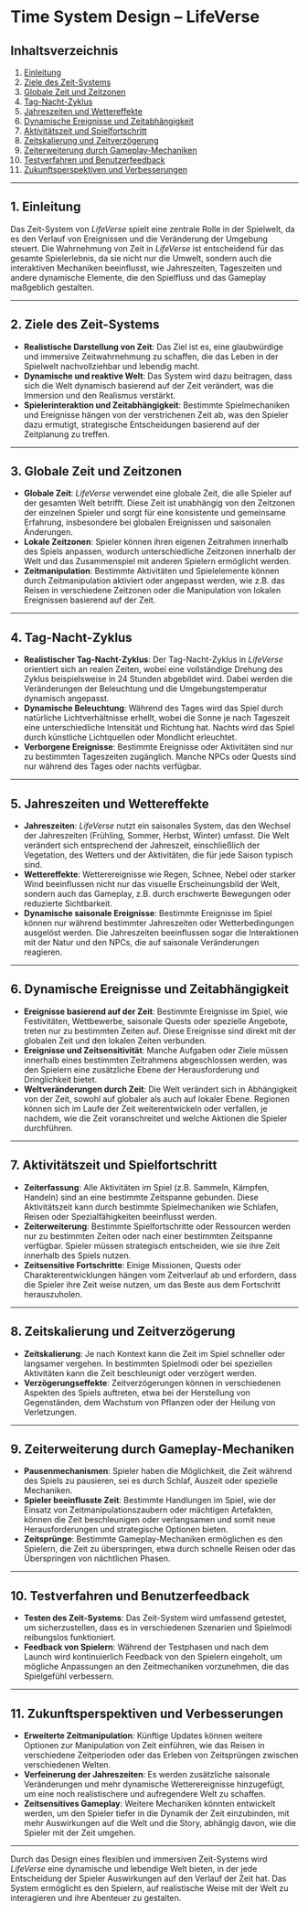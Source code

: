 # Time System Design – LifeVerse

## Inhaltsverzeichnis
1. [Einleitung](#einleitung)
2. [Ziele des Zeit-Systems](#ziele-des-zeit-systems)
3. [Globale Zeit und Zeitzonen](#globale-zeit-und-zeitzonen)
4. [Tag-Nacht-Zyklus](#tag-nacht-zyklus)
5. [Jahreszeiten und Wettereffekte](#jahreszeiten-und-wettereffekte)
6. [Dynamische Ereignisse und Zeitabhängigkeit](#dynamische-ereignisse-und-zeitabhängigkeit)
7. [Aktivitätszeit und Spielfortschritt](#aktivitätszeit-und-spielfortschritt)
8. [Zeitskalierung und Zeitverzögerung](#zeitskalierung-und-zeitverzögerung)
9. [Zeiterweiterung durch Gameplay-Mechaniken](#zeiterweiterung-durch-gameplay-mechaniken)
10. [Testverfahren und Benutzerfeedback](#testverfahren-und-benutzerfeedback)
11. [Zukunftsperspektiven und Verbesserungen](#zukunftsperspektiven-und-verbesserungen)

---

## 1. Einleitung

Das Zeit-System von *LifeVerse* spielt eine zentrale Rolle in der Spielwelt, da es den Verlauf von Ereignissen und die Veränderung der Umgebung steuert. Die Wahrnehmung von Zeit in *LifeVerse* ist entscheidend für das gesamte Spielerlebnis, da sie nicht nur die Umwelt, sondern auch die interaktiven Mechaniken beeinflusst, wie Jahreszeiten, Tageszeiten und andere dynamische Elemente, die den Spielfluss und das Gameplay maßgeblich gestalten.

---

## 2. Ziele des Zeit-Systems

- **Realistische Darstellung von Zeit**: Das Ziel ist es, eine glaubwürdige und immersive Zeitwahrnehmung zu schaffen, die das Leben in der Spielwelt nachvollziehbar und lebendig macht.
- **Dynamische und reaktive Welt**: Das System wird dazu beitragen, dass sich die Welt dynamisch basierend auf der Zeit verändert, was die Immersion und den Realismus verstärkt.
- **Spielerinteraktion und Zeitabhängigkeit**: Bestimmte Spielmechaniken und Ereignisse hängen von der verstrichenen Zeit ab, was den Spieler dazu ermutigt, strategische Entscheidungen basierend auf der Zeitplanung zu treffen.

---

## 3. Globale Zeit und Zeitzonen

- **Globale Zeit**: *LifeVerse* verwendet eine globale Zeit, die alle Spieler auf der gesamten Welt betrifft. Diese Zeit ist unabhängig von den Zeitzonen der einzelnen Spieler und sorgt für eine konsistente und gemeinsame Erfahrung, insbesondere bei globalen Ereignissen und saisonalen Änderungen.
- **Lokale Zeitzonen**: Spieler können ihren eigenen Zeitrahmen innerhalb des Spiels anpassen, wodurch unterschiedliche Zeitzonen innerhalb der Welt und das Zusammenspiel mit anderen Spielern ermöglicht werden.
- **Zeitmanipulation**: Bestimmte Aktivitäten und Spielelemente können durch Zeitmanipulation aktiviert oder angepasst werden, wie z.B. das Reisen in verschiedene Zeitzonen oder die Manipulation von lokalen Ereignissen basierend auf der Zeit.

---

## 4. Tag-Nacht-Zyklus

- **Realistischer Tag-Nacht-Zyklus**: Der Tag-Nacht-Zyklus in *LifeVerse* orientiert sich an realen Zeiten, wobei eine vollständige Drehung des Zyklus beispielsweise in 24 Stunden abgebildet wird. Dabei werden die Veränderungen der Beleuchtung und die Umgebungstemperatur dynamisch angepasst.
- **Dynamische Beleuchtung**: Während des Tages wird das Spiel durch natürliche Lichtverhältnisse erhellt, wobei die Sonne je nach Tageszeit eine unterschiedliche Intensität und Richtung hat. Nachts wird das Spiel durch künstliche Lichtquellen oder Mondlicht erleuchtet.
- **Verborgene Ereignisse**: Bestimmte Ereignisse oder Aktivitäten sind nur zu bestimmten Tageszeiten zugänglich. Manche NPCs oder Quests sind nur während des Tages oder nachts verfügbar.

---

## 5. Jahreszeiten und Wettereffekte

- **Jahreszeiten**: *LifeVerse* nutzt ein saisonales System, das den Wechsel der Jahreszeiten (Frühling, Sommer, Herbst, Winter) umfasst. Die Welt verändert sich entsprechend der Jahreszeit, einschließlich der Vegetation, des Wetters und der Aktivitäten, die für jede Saison typisch sind.
- **Wettereffekte**: Wetterereignisse wie Regen, Schnee, Nebel oder starker Wind beeinflussen nicht nur das visuelle Erscheinungsbild der Welt, sondern auch das Gameplay, z.B. durch erschwerte Bewegungen oder reduzierte Sichtbarkeit.
- **Dynamische saisonale Ereignisse**: Bestimmte Ereignisse im Spiel können nur während bestimmter Jahreszeiten oder Wetterbedingungen ausgelöst werden. Die Jahreszeiten beeinflussen sogar die Interaktionen mit der Natur und den NPCs, die auf saisonale Veränderungen reagieren.

---

## 6. Dynamische Ereignisse und Zeitabhängigkeit

- **Ereignisse basierend auf der Zeit**: Bestimmte Ereignisse im Spiel, wie Festivitäten, Wettbewerbe, saisonale Quests oder spezielle Angebote, treten nur zu bestimmten Zeiten auf. Diese Ereignisse sind direkt mit der globalen Zeit und den lokalen Zeiten verbunden.
- **Ereignisse und Zeitsensitivität**: Manche Aufgaben oder Ziele müssen innerhalb eines bestimmten Zeitrahmens abgeschlossen werden, was den Spielern eine zusätzliche Ebene der Herausforderung und Dringlichkeit bietet.
- **Weltveränderungen durch Zeit**: Die Welt verändert sich in Abhängigkeit von der Zeit, sowohl auf globaler als auch auf lokaler Ebene. Regionen können sich im Laufe der Zeit weiterentwickeln oder verfallen, je nachdem, wie die Zeit voranschreitet und welche Aktionen die Spieler durchführen.

---

## 7. Aktivitätszeit und Spielfortschritt

- **Zeiterfassung**: Alle Aktivitäten im Spiel (z.B. Sammeln, Kämpfen, Handeln) sind an eine bestimmte Zeitspanne gebunden. Diese Aktivitätszeit kann durch bestimmte Spielmechaniken wie Schlafen, Reisen oder Spezialfähigkeiten beeinflusst werden.
- **Zeiterweiterung**: Bestimmte Spielfortschritte oder Ressourcen werden nur zu bestimmten Zeiten oder nach einer bestimmten Zeitspanne verfügbar. Spieler müssen strategisch entscheiden, wie sie ihre Zeit innerhalb des Spiels nutzen.
- **Zeitsensitive Fortschritte**: Einige Missionen, Quests oder Charakterentwicklungen hängen vom Zeitverlauf ab und erfordern, dass die Spieler ihre Zeit weise nutzen, um das Beste aus dem Fortschritt herauszuholen.

---

## 8. Zeitskalierung und Zeitverzögerung

- **Zeitskalierung**: Je nach Kontext kann die Zeit im Spiel schneller oder langsamer vergehen. In bestimmten Spielmodi oder bei speziellen Aktivitäten kann die Zeit beschleunigt oder verzögert werden.
- **Verzögerungseffekte**: Zeitverzögerungen können in verschiedenen Aspekten des Spiels auftreten, etwa bei der Herstellung von Gegenständen, dem Wachstum von Pflanzen oder der Heilung von Verletzungen.

---

## 9. Zeiterweiterung durch Gameplay-Mechaniken

- **Pausenmechanismen**: Spieler haben die Möglichkeit, die Zeit während des Spiels zu pausieren, sei es durch Schlaf, Auszeit oder spezielle Mechaniken.
- **Spieler beeinflusste Zeit**: Bestimmte Handlungen im Spiel, wie der Einsatz von Zeitmanipulationszaubern oder mächtigen Artefakten, können die Zeit beschleunigen oder verlangsamen und somit neue Herausforderungen und strategische Optionen bieten.
- **Zeitsprünge**: Bestimmte Gameplay-Mechaniken ermöglichen es den Spielern, die Zeit zu überspringen, etwa durch schnelle Reisen oder das Überspringen von nächtlichen Phasen.

---

## 10. Testverfahren und Benutzerfeedback

- **Testen des Zeit-Systems**: Das Zeit-System wird umfassend getestet, um sicherzustellen, dass es in verschiedenen Szenarien und Spielmodi reibungslos funktioniert.
- **Feedback von Spielern**: Während der Testphasen und nach dem Launch wird kontinuierlich Feedback von den Spielern eingeholt, um mögliche Anpassungen an den Zeitmechaniken vorzunehmen, die das Spielgefühl verbessern.

---

## 11. Zukunftsperspektiven und Verbesserungen

- **Erweiterte Zeitmanipulation**: Künftige Updates können weitere Optionen zur Manipulation von Zeit einführen, wie das Reisen in verschiedene Zeitperioden oder das Erleben von Zeitsprüngen zwischen verschiedenen Welten.
- **Verfeinerung der Jahreszeiten**: Es werden zusätzliche saisonale Veränderungen und mehr dynamische Wetterereignisse hinzugefügt, um eine noch realistischere und aufregendere Welt zu schaffen.
- **Zeitsensitives Gameplay**: Weitere Mechaniken könnten entwickelt werden, um den Spieler tiefer in die Dynamik der Zeit einzubinden, mit mehr Auswirkungen auf die Welt und die Story, abhängig davon, wie die Spieler mit der Zeit umgehen.

---

Durch das Design eines flexiblen und immersiven Zeit-Systems wird *LifeVerse* eine dynamische und lebendige Welt bieten, in der jede Entscheidung der Spieler Auswirkungen auf den Verlauf der Zeit hat. Das System ermöglicht es den Spielern, auf realistische Weise mit der Welt zu interagieren und ihre Abenteuer zu gestalten.